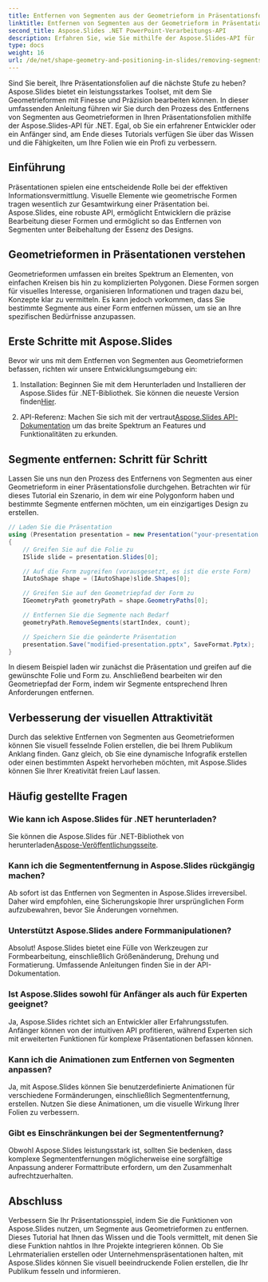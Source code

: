 ```yaml
---
title: Entfernen von Segmenten aus der Geometrieform in Präsentationsfolien
linktitle: Entfernen von Segmenten aus der Geometrieform in Präsentationsfolien
second_title: Aspose.Slides .NET PowerPoint-Verarbeitungs-API
description: Erfahren Sie, wie Sie mithilfe der Aspose.Slides-API für .NET Segmente aus Geometrieformen in Präsentationsfolien entfernen. Schritt-für-Schritt-Anleitung mit Quellcode. Verbessern Sie Ihre Folien mit Präzision.
type: docs
weight: 16
url: /de/net/shape-geometry-and-positioning-in-slides/removing-segments-geometry-shape/
---
```


Sind Sie bereit, Ihre Präsentationsfolien auf die nächste Stufe zu heben? Aspose.Slides bietet ein leistungsstarkes Toolset, mit dem Sie Geometrieformen mit Finesse und Präzision bearbeiten können. In dieser umfassenden Anleitung führen wir Sie durch den Prozess des Entfernens von Segmenten aus Geometrieformen in Ihren Präsentationsfolien mithilfe der Aspose.Slides-API für .NET. Egal, ob Sie ein erfahrener Entwickler oder ein Anfänger sind, am Ende dieses Tutorials verfügen Sie über das Wissen und die Fähigkeiten, um Ihre Folien wie ein Profi zu verbessern.

## Einführung

Präsentationen spielen eine entscheidende Rolle bei der effektiven Informationsvermittlung. Visuelle Elemente wie geometrische Formen tragen wesentlich zur Gesamtwirkung einer Präsentation bei. Aspose.Slides, eine robuste API, ermöglicht Entwicklern die präzise Bearbeitung dieser Formen und ermöglicht so das Entfernen von Segmenten unter Beibehaltung der Essenz des Designs.

## Geometrieformen in Präsentationen verstehen

Geometrieformen umfassen ein breites Spektrum an Elementen, von einfachen Kreisen bis hin zu komplizierten Polygonen. Diese Formen sorgen für visuelles Interesse, organisieren Informationen und tragen dazu bei, Konzepte klar zu vermitteln. Es kann jedoch vorkommen, dass Sie bestimmte Segmente aus einer Form entfernen müssen, um sie an Ihre spezifischen Bedürfnisse anzupassen.

## Erste Schritte mit Aspose.Slides

Bevor wir uns mit dem Entfernen von Segmenten aus Geometrieformen befassen, richten wir unsere Entwicklungsumgebung ein:

1.  Installation: Beginnen Sie mit dem Herunterladen und Installieren der Aspose.Slides für .NET-Bibliothek. Sie können die neueste Version finden[Hier](https://releases.aspose.com/slides/net/).

2.  API-Referenz: Machen Sie sich mit der vertraut[Aspose.Slides API-Dokumentation](https://reference.aspose.com/slides/net/) um das breite Spektrum an Features und Funktionalitäten zu erkunden.

## Segmente entfernen: Schritt für Schritt

Lassen Sie uns nun den Prozess des Entfernens von Segmenten aus einer Geometrieform in einer Präsentationsfolie durchgehen. Betrachten wir für dieses Tutorial ein Szenario, in dem wir eine Polygonform haben und bestimmte Segmente entfernen möchten, um ein einzigartiges Design zu erstellen.

```csharp
// Laden Sie die Präsentation
using (Presentation presentation = new Presentation("your-presentation.pptx"))
{
    // Greifen Sie auf die Folie zu
    ISlide slide = presentation.Slides[0];

    // Auf die Form zugreifen (vorausgesetzt, es ist die erste Form)
    IAutoShape shape = (IAutoShape)slide.Shapes[0];

    // Greifen Sie auf den Geometriepfad der Form zu
    IGeometryPath geometryPath = shape.GeometryPaths[0];

    // Entfernen Sie die Segmente nach Bedarf
    geometryPath.RemoveSegments(startIndex, count);

    // Speichern Sie die geänderte Präsentation
    presentation.Save("modified-presentation.pptx", SaveFormat.Pptx);
}
```

In diesem Beispiel laden wir zunächst die Präsentation und greifen auf die gewünschte Folie und Form zu. Anschließend bearbeiten wir den Geometriepfad der Form, indem wir Segmente entsprechend Ihren Anforderungen entfernen.

## Verbesserung der visuellen Attraktivität

Durch das selektive Entfernen von Segmenten aus Geometrieformen können Sie visuell fesselnde Folien erstellen, die bei Ihrem Publikum Anklang finden. Ganz gleich, ob Sie eine dynamische Infografik erstellen oder einen bestimmten Aspekt hervorheben möchten, mit Aspose.Slides können Sie Ihrer Kreativität freien Lauf lassen.

## Häufig gestellte Fragen

### Wie kann ich Aspose.Slides für .NET herunterladen?

 Sie können die Aspose.Slides für .NET-Bibliothek von herunterladen[Aspose-Veröffentlichungsseite](https://releases.aspose.com/slides/net/). 

### Kann ich die Segmententfernung in Aspose.Slides rückgängig machen?

Ab sofort ist das Entfernen von Segmenten in Aspose.Slides irreversibel. Daher wird empfohlen, eine Sicherungskopie Ihrer ursprünglichen Form aufzubewahren, bevor Sie Änderungen vornehmen.

### Unterstützt Aspose.Slides andere Formmanipulationen?

Absolut! Aspose.Slides bietet eine Fülle von Werkzeugen zur Formbearbeitung, einschließlich Größenänderung, Drehung und Formatierung. Umfassende Anleitungen finden Sie in der API-Dokumentation.

### Ist Aspose.Slides sowohl für Anfänger als auch für Experten geeignet?

Ja, Aspose.Slides richtet sich an Entwickler aller Erfahrungsstufen. Anfänger können von der intuitiven API profitieren, während Experten sich mit erweiterten Funktionen für komplexe Präsentationen befassen können.

### Kann ich die Animationen zum Entfernen von Segmenten anpassen?

Ja, mit Aspose.Slides können Sie benutzerdefinierte Animationen für verschiedene Formänderungen, einschließlich Segmententfernung, erstellen. Nutzen Sie diese Animationen, um die visuelle Wirkung Ihrer Folien zu verbessern.

### Gibt es Einschränkungen bei der Segmententfernung?

Obwohl Aspose.Slides leistungsstark ist, sollten Sie bedenken, dass komplexe Segmententfernungen möglicherweise eine sorgfältige Anpassung anderer Formattribute erfordern, um den Zusammenhalt aufrechtzuerhalten.

## Abschluss

Verbessern Sie Ihr Präsentationsspiel, indem Sie die Funktionen von Aspose.Slides nutzen, um Segmente aus Geometrieformen zu entfernen. Dieses Tutorial hat Ihnen das Wissen und die Tools vermittelt, mit denen Sie diese Funktion nahtlos in Ihre Projekte integrieren können. Ob Sie Lehrmaterialien erstellen oder Unternehmenspräsentationen halten, mit Aspose.Slides können Sie visuell beeindruckende Folien erstellen, die Ihr Publikum fesseln und informieren.